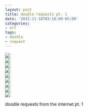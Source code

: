 ```yaml
---
layout: post
title: doodle requests pt. 1
date: '2015-11-18T03:18:00-05:00'
categories:
- art
tags:
- doodle
- request
---
```

 ![](/tumblr_files/tumblr_ny04e0TN8W1r8gweso8_1280.jpg)  
 ![](/tumblr_files/tumblr_ny04e0TN8W1r8gweso2_1280.jpg)  
 ![](/tumblr_files/tumblr_ny04e0TN8W1r8gweso7_1280.jpg)  
 ![](/tumblr_files/tumblr_ny04e0TN8W1r8gweso1_1280.jpg)  
 ![](/tumblr_files/tumblr_ny04e0TN8W1r8gweso3_1280.jpg)  
 ![](/tumblr_files/tumblr_ny04e0TN8W1r8gweso6_1280.jpg)  
 ![](/tumblr_files/tumblr_ny04e0TN8W1r8gweso4_1280.jpg)  
 ![](/tumblr_files/tumblr_ny04e0TN8W1r8gweso9_1280.jpg)  
 ![](/tumblr_files/tumblr_ny04e0TN8W1r8gweso5_1280.jpg)  
  
doodle requests from the internet pt. 1

